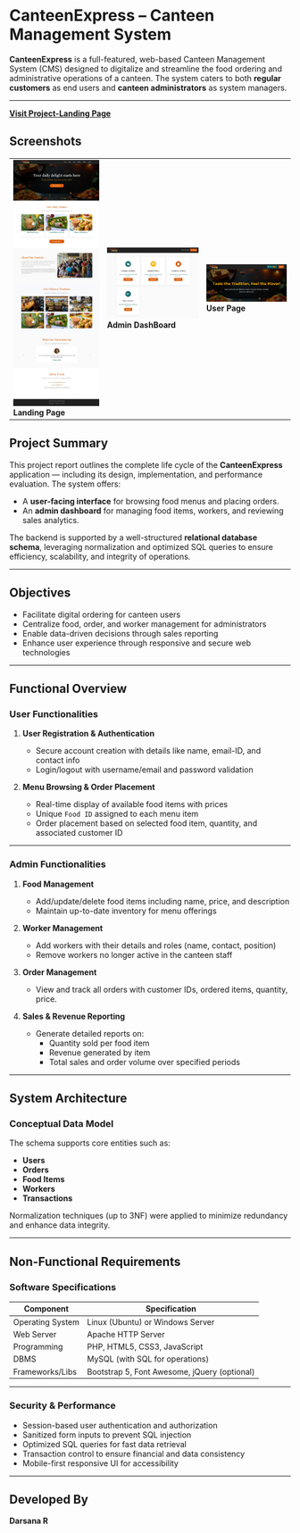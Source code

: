 # CanteenExpress – Canteen Management System

**CanteenExpress** is a full-featured, web-based Canteen Management System (CMS) designed to digitalize and streamline the food ordering and administrative operations of a canteen. The system caters to both **regular customers** as end users and **canteen administrators** as system managers.

---

**[Visit Project-Landing Page](https://darsana-ramesh.github.io/CanteenExpress/)**

## Screenshots

<table>
  <tr>
    <td>
      <img src="images/ss.jpeg" alt="Menu Page" width="250"/><br/>
      <strong>Landing Page</strong>
    </td>
    <td>
      <img src="images/admin.png" alt="Order Page" width="250"/><br/>
      <strong>Admin DashBoard</strong>
    </td>
    <td>
      <img src="images/user.png" alt="User Dashboard" width="250"/><br/>
      <strong>User Page</strong>
    </td>
  </tr>
</table>



## Project Summary

This project report outlines the complete life cycle of the **CanteenExpress** application — including its design, implementation, and performance evaluation. The system offers:

- A **user-facing interface** for browsing food menus and placing orders.
- An **admin dashboard** for managing food items, workers, and reviewing sales analytics.

The backend is supported by a well-structured **relational database schema**, leveraging normalization and optimized SQL queries to ensure efficiency, scalability, and integrity of operations.

---

## Objectives

- Facilitate digital ordering for canteen users
- Centralize food, order, and worker management for administrators
- Enable data-driven decisions through sales reporting
- Enhance user experience through responsive and secure web technologies

---

## Functional Overview

### User Functionalities

1. **User Registration & Authentication**
   - Secure account creation with details like name, email-ID, and contact info
   - Login/logout with username/email and password validation

2. **Menu Browsing & Order Placement**
   - Real-time display of available food items with prices
   - Unique `Food ID` assigned to each menu item
   - Order placement based on selected food item, quantity, and associated customer ID

---

### Admin Functionalities

1. **Food Management**
   - Add/update/delete food items including name, price, and description
   - Maintain up-to-date inventory for menu offerings

2. **Worker Management**
   - Add workers with their details and roles (name, contact, position)
   - Remove workers no longer active in the canteen staff

3. **Order Management**
   - View and track all orders with customer IDs, ordered items, quantity, price.

4. **Sales & Revenue Reporting**
   - Generate detailed reports on:
     - Quantity sold per food item
     - Revenue generated by item
     - Total sales and order volume over specified periods

---

## System Architecture

### Conceptual Data Model

The schema supports core entities such as:

- **Users**
- **Orders**
- **Food Items**
- **Workers**
- **Transactions**

Normalization techniques (up to 3NF) were applied to minimize redundancy and enhance data integrity.

---

## Non-Functional Requirements

### Software Specifications

| Component        | Specification                               |
|------------------|-------------------------------------------- |
| Operating System | Linux (Ubuntu) or Windows Server            |
| Web Server       | Apache HTTP Server                          |
| Programming      | PHP, HTML5, CSS3, JavaScript                |
| DBMS             | MySQL (with SQL for operations)             |
| Frameworks/Libs  | Bootstrap 5, Font Awesome, jQuery (optional)|

---

### Security & Performance

- Session-based user authentication and authorization
- Sanitized form inputs to prevent SQL injection
- Optimized SQL queries for fast data retrieval
- Transaction control to ensure financial and data consistency
- Mobile-first responsive UI for accessibility

---


## Developed By

**Darsana R**  


